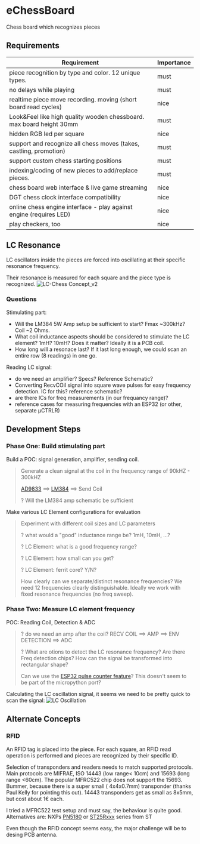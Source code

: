 # eChessBoard
Chess board which recognizes pieces

## Requirements
| Requirement | Importance |
|-----------------------|-------|
| piece recognition by type and color. 12 unique types. | must |
| no delays while playing | must |
| realtime piece move recording. moving (short board read cycles) | nice |
| Look&Feel like high quality wooden chessboard. max board height 30mm | must |
| hidden RGB led per square | nice |
| support and recognize all chess moves (takes, castling, promotion) | must |
| support custom chess starting positions | must |
| indexing/coding of new pieces to add/replace pieces. | must |
| chess board web interface & live game streaming | nice |
| DGT chess clock interface compatibility | nice |
| online chess engine interface - play against engine (requires LED) | nice | 
| play checkers, too | nice |

## LC Resonance
LC oscillators inside the pieces are forced into oscillating at their specific resonance frequency.

Their resonance is measured for each square and the piece type is recognized.
![LC-Chess Concept_v2](https://github.com/fdraeger/eChessBoard/assets/19647221/f4ed7cbb-b8b4-464f-8bc2-8b8abed7b2ed)

### Questions
Stimulating part:
*  Will the LM384 5W Amp setup be sufficient to start? Fmax ~300kHz? Coil ~2 Ohms.
*  What coil inductance aspects should be considered to stimulate the LC element? 1mH? 10mH? Does it matter? Ideally it is a PCB coil.
*  How long will a resonace last? If it last long enough, we could scan an entire row (8 readings) in one go.

Reading LC signal:
*  do we need an amplifier? Specs? Reference Schematic?
*  Converting RecvCOil signal into square wave pulses for easy frequency detection. IC for this? reference schematic?
*  are there ICs for freq measurements (in our frequancy range)?
*  reference cases for measuring frequencies with an ESP32 (or other, separate µCTRLR)


## Development Steps

### Phase One: Build stimulating part
Build a POC: signal generation, amplifier, sending coil.
>Generate a clean signal at the coil in the frequency range of 90kHZ - 300kHZ
>
>  [AD9833](https://www.analog.com/media/en/technical-documentation/data-sheets/AD9833.pdf) ==> [LM384](https://www.ti.com/lit/ds/symlink/lm384.pdf)  ==> Send Coil
>
>? Will the LM384 amp schematic be sufficient

Make various LC Element configurations for evaluation
>Experiment with different coil sizes and LC parameters
>
>? what would a "good" inductance range be? 1mH, 10mH, ...?
>
>? LC Element: what is a good frequency range?
>
>? LC Element: how small can you get?
>
>? LC Element: ferrit core? Y/N?
>
>How clearly can we separate/distinct resonance frequencies? We need 12 frequencies clearly distinguishable.
>Ideally we work with fixed resonance frequencies (no freq sweep).

### Phase Two: Measure LC element frequency
POC: Reading Coil, Detection & ADC
>? do we need an amp after the coil?
>  RECV COIL ==> AMP ==> ENV DETECTION ==> ADC
>
>? What are otions to detect the LC resonance frequency? Are there Freq detection chips?
>How can the signal be transformed into rectangular shape?
>
>Can we use the [ESP32 pulse counter feature](https://docs.espressif.com/projects/esp-idf/en/latest/esp32/api-reference/peripherals/pcnt.html)?
>This doesn't seem to be part of the micropython port?
>
Calculating the LC oscillation signal, it seems we need to be pretty quick to scan the signal:
![LC Oscillation](https://github.com/fdraeger/eChessBoard/assets/19647221/9649396b-fd30-4833-bdba-66a33b4e941d)



## Alternate Concepts
### RFID
An RFID tag is placed into the piece.
For each square, an RFID read operation is performed and pieces are recognized by their specific ID.

Selection of transponders and readers needs to match supported protocols. Main protocols are MIFRAE, ISO 14443 (low range< 10cm) and 15693 (long range <60cm).
The popular MFRC522 chip does not support the 15693. Bummer, because there is a super small ( 4x4x0.7mm) transponder (thanks Paul Kelly for pointing this out).
14443 transponders get as small as 8x5mm, but cost about 1€ each.

I tried a MFRC522 test setup and must say, the behaviour is quite good.
Alternatives are: NXPs [PN5180](https://www.nxp.com/docs/en/data-sheet/PN5180A0XX_C3_C4.pdf) or [ST25Rxxx](https://www.st.com/en/nfc/st25-nfc-readers.html) series from ST

Even though the RFID concept seems easy, the major challenge will be to desing PCB antenna.





